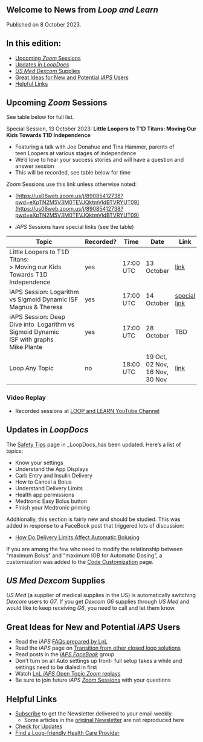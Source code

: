 ## Welcome to News from&nbsp;_<span translate="no">Loop and Learn</span>_

Published on 8 October 2023.

## In this edition:

* [Upcoming *Zoom* Sessions](#upcoming-zoom-sessions)
* [Updates in&nbsp;_<span translate="no">LoopDocs</span>_](#updates-inloopdocs)
* [*US Med* *Dexcom* Supplies](#us-med-dexcom-supplies)
* [Great Ideas for New and Potential&nbsp;_<span translate="no">iAPS</span>_&nbsp;Users](#great-ideas-for-new-and-potentialiaps-users)
* [Helpful Links](#helpful-links)

## Upcoming *Zoom* Sessions

See table below for full list.

Special Session, 13 October 2023: **<span translate="no">Little Loopers<span translate="no">&nbsp;to T1D Titans: Moving Our Kids Towards T1D Independence**

* Featuring a talk with Joe Donahue and Tina Hammer, parents of teen&nbsp;<span translate="no">Loopers<span translate="no">&nbsp;at various stages of independence
* We’d love to hear your success stories and will have a question and answer session
* This will be recorded, see table below for time

*Zoom* Sessions use this link unless otherwise noted:

* [https://us06web.zoom.us/j/89085412738?pwd=eXpTN2M5V3M0TEVJQktmVldBTVRYUT09](https://us06web.zoom.us/j/89085412738?pwd=eXpTN2M5V3M0TEVJQktmVldBTVRYUT09)

* _<span translate="no">iAPS</span>_&nbsp;Sessions have special links (see the table)

| Topic | Recorded? | Time | Date | Link |
| - | - | - | - | - |
| <span translate="no">Little Loopers to T1D Titans:</span><br>> Moving our Kids Towards T1D Independence | yes | 17:00 UTC | 13 October | [link](https://us06web.zoom.us/j/89085412738?pwd=eXpTN2M5V3M0TEVJQktmVldBTVRYUT09) |
| <span translate="no">iAPS</span>&nbsp;Session:&nbsp;<span translate="no">Logarithm vs Sigmoid Dynamic ISF</span><br>Magnus & Theresa | yes | 17:00 UTC | 14 October | [special link](https://us02web.zoom.us/j/85228518290) |
| <span translate="no">iAPS</span>&nbsp;Session: Deep Dive into &nbsp;<span translate="no">Logarithm vs Sigmoid Dynamic ISF</span>&nbsp;with graphs<br>Mike Plante | yes | 17:00 UTC | 28 October | TBD |
| <span translate="no">Loop</span>&nbsp;Any Topic | no | 18:00 UTC | 19 Oct,<br>02 Nov,<br>16 Nov,<br>30 Nov | [link](https://us06web.zoom.us/j/89085412738?pwd=eXpTN2M5V3M0TEVJQktmVldBTVRYUT09) |

### Video Replay

* Recorded sessions at&nbsp;[<span translate="no">LOOP and LEARN</span>&nbsp;YouTube Channel](https://www.youtube.com/c/loopandlearn)

## Updates in&nbsp;_<span translate="no">LoopDocs</span>_

The [Safety Tips](https://loopkit.github.io/loopdocs/faqs/safety-faqs/) page in&nbsp;_<span translate="no">LoopDocs</span>_has been updated. Here’s a list of topics:

* Know your settings
* Understand the App Displays
* Carb Entry and Insulin Delivery
* How to Cancel a Bolus
* Understand Delivery Limits
* Health app permissions
* Medtronic Easy Bolus button
* Finish your Medtronic priming

Additionally, this section is fairly new and should be studied. This was added in response to a FaceBook post that triggered lots of discussion:

* [How Do Delivery Limits Affect Automatic Bolusing](https://loopkit.github.io/loopdocs/faqs/algorithm-faqs/#how-do-delivery-limits-affect-automatic-dosing)

If you are among the few who need to modify the relationship between "maximum Bolus" and "maximum IOB for Automatic Dosing", a customization was added to the [Code Customization](https://loopkit.github.io/loopdocs/build/code-customization/) page.

## *US Med* *Dexcom* Supplies

*US Med* (a supplier of medical supplies in the US) is automatically switching *Dexcom* users to *G7*. If you get *Dexcom* *G6* supplies through *US Med* and would like to keep receiving *G6*, you need to call and let them know.

## Great Ideas for New and Potential&nbsp;_<span translate="no">iAPS</span>_&nbsp;Users

* Read the&nbsp;_<span translate="no">iAPS</span>_&nbsp;[FAQs prepared by LnL](https://acrobat.adobe.com/id/urn:aaid:sc:va6c2:ad03d99d-a48e-4a15-912b-8e208d5beebc)
* Read the&nbsp;_<span translate="no">iAPS</span>_&nbsp;page on [Transition from other closed&nbsp;<span translate="no">loop</span>&nbsp;solutions](https://iaps.readthedocs.io/en/main/Configuration/transition-qa.html)
* Read posts in the&nbsp;[_<span translate="no">iAPS FaceBook</span>_](https://www.facebook.com/groups/1351938092206709)&nbsp;group
* Don’t turn on all Auto settings up front- full setup takes a while and settings need to be dialed in first
* Watch [LnL&nbsp;_<span translate="no">iAPS</span>_&nbsp;Open Topic *Zoom* replays](https://www.youtube.com/playlist?list=PLfnu6D6qjfHv4D7P6ki_6oTIFrBfdVWc1)
* Be sure to join future&nbsp;_<span translate="no">iAPS</span>_&nbsp;[*Zoom* Sessions](#upcoming-zoom-sessions) with your questions


## Helpful Links

* [Subscribe](https://www.loopandlearn.org/newsletter-signup/) to get the Newsletter delivered to your email weekly.
    * Some articles in the [original Newsletter](https://www.loopandlearn.org/2022/10/19/loop-and-learn-newsletter/) are not reproduced here
* [Check for Updates](https://www.loopandlearn.org/version-updates/)
* [Find a&nbsp;<span translate="no">Loop</span>-friendly Health Care Provider](https://www.loopandlearn.org/hcp-recommendations/)

